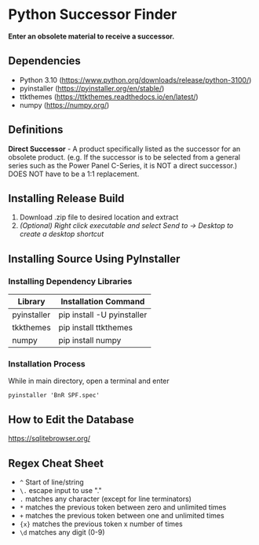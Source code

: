 # Python Successor Finder
**Enter an obsolete material to receive a successor.**

## Dependencies
- Python 3.10 (https://www.python.org/downloads/release/python-3100/)
- pyinstaller (https://pyinstaller.org/en/stable/)
- ttkthemes (https://ttkthemes.readthedocs.io/en/latest/)
- numpy (https://numpy.org/)

## Definitions
**Direct Successor** - A product specifically listed as the successor for an obsolete product. (e.g. If the successor is to be selected from a general series such as the Power Panel C-Series, it is NOT a direct successor.) DOES NOT have to be a 1:1 replacement.

## Installing Release Build
1. Download .zip file to desired location and extract
2. *(Optional) Right click executable and select Send to -> Desktop to create a desktop shortcut*

## Installing Source Using PyInstaller
### Installing Dependency Libraries
|Library        | Installation Command      |
|---------------|---------------------------|
|pyinstaller    | pip install -U pyinstaller|
|tkkthemes      | pip install ttkthemes     |
|numpy          | pip install numpy         |


### Installation Process
While in main directory, open a terminal and enter 

`pyinstaller 'BnR SPF.spec'`


## How to Edit the Database
https://sqlitebrowser.org/

## Regex Cheat Sheet
- `^` Start of line/string
- `\.` escape input to use "."
- `.` matches any character (except for line terminators)
- `*` matches the previous token between zero and unlimited times
- `+` matches the previous token between one and unlimited times
- `{x}` matches the previous token x number of times
- `\d` matches any digit (0-9)
 
 
